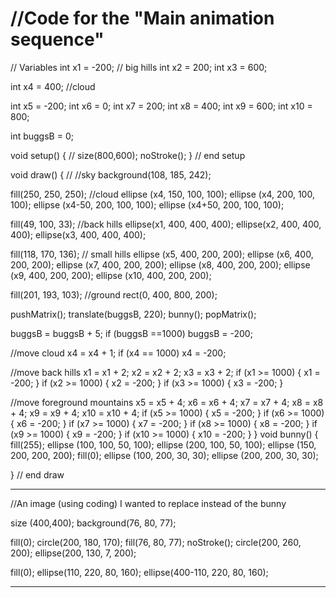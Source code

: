 //Code for the "Main animation sequence"
========================================================================================
// Variables 
int x1 = -200; // big hills
int x2 = 200;
int x3 = 600;

int x4 = 400; //cloud

int x5 = -200;
int x6 = 0;
int x7 = 200;
int x8 = 400;
int x9 = 600;
int x10 = 800;

int buggsB = 0;

void setup() { //
  size(800,600);
  noStroke();
} // end setup

void draw() { //
  //sky
  background(108, 185, 242); 
  
  fill(250, 250, 250); //cloud
  ellipse (x4, 150, 100, 100);
  ellipse (x4, 200, 100, 100);
  ellipse (x4-50, 200, 100, 100);
  ellipse (x4+50, 200, 100, 100); 
  
  fill(49, 100, 33); //back hills
  ellipse(x1, 400, 400, 400);
  ellipse(x2, 400, 400, 400);
  ellipse(x3, 400, 400, 400);
  
  fill(118, 170, 136); // small hills
  ellipse (x5, 400, 200, 200);
  ellipse (x6, 400, 200, 200);
  ellipse (x7, 400, 200, 200);
  ellipse (x8, 400, 200, 200);
  ellipse (x9, 400, 200, 200);
  ellipse (x10, 400, 200, 200);
  
  fill(201, 193, 103); //ground
  rect(0, 400, 800, 200);

 pushMatrix();
 translate(buggsB, 220);
  bunny();
popMatrix();
  
  buggsB = buggsB + 5;
  if (buggsB ==1000) buggsB = -200;
  
  //move cloud
  x4 = x4 + 1;
  if (x4 == 1000)  x4 = -200;
  
  //move back hills
  x1 = x1 + 2;
  x2 = x2 + 2;
  x3 = x3 + 2;
  if (x1 >= 1000) {
    x1 = -200;
  }
  if (x2 >= 1000) {
    x2 = -200;
  }
  if (x3 >= 1000) {
    x3 = -200; 
  }
  
  //move foreground mountains
  x5 = x5 + 4;
  x6 = x6 + 4;
  x7 = x7 + 4;
  x8 = x8 + 4;
  x9 = x9 + 4;
  x10 = x10 + 4;
  if (x5 >= 1000) {
    x5 = -200;
  }
  if (x6 >= 1000) {
    x6 = -200;
  }
  if (x7 >= 1000) {
    x7 = -200;
  }
  if (x8 >= 1000) {
    x8 = -200;
  }
  if (x9 >= 1000) {
    x9 = -200;
  }
  if (x10 >= 1000) {
    x10 = -200;
  }
}
void bunny() { 
  fill(255);
  ellipse (100, 100, 50, 100);
  ellipse (200, 100, 50, 100);
  ellipse (150, 200, 200, 200); 
  fill(0);
  ellipse (100, 200, 30, 30);
  ellipse (200, 200, 30, 30);

} // end draw 

---------------------------------------------------------------------------------------------
//An image (using coding) I wanted to replace instead of the bunny 

size (400,400);
background(76, 80, 77);

fill(0);
circle(200, 180, 170);
fill(76, 80, 77);
noStroke();
circle(200, 260, 200);
ellipse(200, 130, 7, 200);

fill(0);
ellipse(110, 220, 80, 160);
ellipse(400-110, 220, 80, 160); 

-----------------------------------------------------------------------------------------------------
